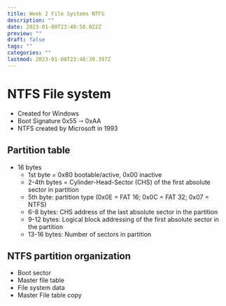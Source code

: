 ```yaml
---
title: Week 2 File Systems NTFS
description: ""
date: 2023-01-08T23:40:50.022Z
preview: ""
draft: false
tags: ""
categories: ""
lastmod: 2023-01-08T23:48:39.397Z
---
```


# NTFS File system

- Created for Windows
- Boot Signature 0x55 ⇾ 0xAA
- NTFS created by Microsoft in 1993

## Partition table

- 16 bytes
  - 1st byte = 0x80 bootable/active, 0x00 inactive
  - 2-4th bytes = Cylinder-Head-Sector (CHS) of the first absolute sector in partition
  - 5th byte: partition type (0x0E = FAT 16; 0x0C = FAT 32; 0x07 = NTFS)
  - 6-8 bytes: CHS address of the last absolute sector in the partition
  - 9-12 bytes: Logical block addressing of the first absolute sector in the partition
  - 13-16 bytes: Number of sectors in partition

## NTFS partition organization

- Boot sector
- Master file table
- File system data
- Master File table copy
